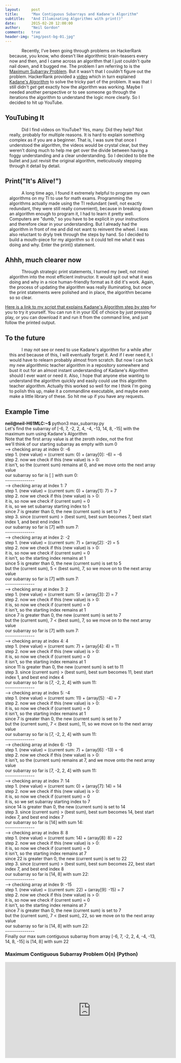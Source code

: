 ```yaml
---
layout:     post
title:      "Max Contiguous Subarrays and Kadane's Algorithm"
subtitle:   "And Illuminating Algorithms with print()"
date:       2015-02-20 12:00:00
author:     "Neil Gordon"
comments:   true
header-img: "img/post-bg-01.jpg"
---
```


<p class="writing"> Recently, I've been going through problems on HackerRank because, you know, who doesn't like algorithmic brain-teasers every now and then, and I came across an algorithm that I just couldn't quite nail down, and it bugged me.  The problem I am referring to is the <a href='https://www.hackerrank.com/challenges/maxsubarray'> Maximum Subarray Problem</a>. But it wasn't that I couldn't figure out the problem. HackerRank provided a <a href="#hackerrank-kadane-video">video</a> which in turn explained <a href='http://en.wikipedia.org/wiki/Maximum_subarray_problem'>Kadane's Algorithm</a> to solve the tricky part of the problem. It was that I still didn't <i>get</i> get exactly how the algorithm was working. Maybe I needed another perspective or to see someone go through the iterations the algorithm to understand the logic more clearly.  So I decided to hit up YouTube. </p>

<h2 class="section-heading">YouTubing It</h2>

<p class="writing">Did I find videos on YouTube? Yes, many. Did they help? Not really, probably for multiple reasons.  It is hard to explain something complex as if you are a beginner. That is, I was sure that once I understood the algorithm, the videos would be crystal clear, but they weren't doing much to help me get over the divide between having a foggy understanding and a clear understanding.  So I decided to bite the bullet and just revisit the original algorithm, meticulously stepping through it detail by detail.</p>

<h2 class="section-heading">Print("It's Alive!")</h2>

<p class="writing">A long time ago, I found it extremely helpful to program my own algorithms on my TI to use for math exams. Programming the algorithms actually made using the TI redundant (well, not exactly redundant, they were still really convenient), because in breaking down an algorithm enough to program it, I had to learn it pretty well.  Computers are "dumb," so you have to be explicit in your instructions and therefore clear in your understanding.  But I already had the algorithm in front of me and did not want to reinvent the wheel. I was also reluctant to dryly trek through the steps by hand. So I decided to build a mouth-piece for my algorithm so it could tell me what it was doing and why.  Enter the print() statement. </p>

<h2 class="section-heading">Ahhh, much clearer now</h2>

<p class="writing">Through strategic print statements, I turned my (well, not mine) algorithm into the most efficient instructor.  
It would spit out what it was doing and why in a nice human-friendly format as it did it's work.  Again, the process of updating the algorithm was really illuminating, but once the print statements were polished and in place, the algorithm became so so clear.   </p>
<p><a href='https://github.com/Neil-G/Algorithms-and-Problems/blob/master/HackerRank/Max_Subarray.py'>Here is a link to my script that explains Kadane's Algorithm step by step</a> for you to try it yourself.  You can run it in your IDE of choice by just pressing play, or you can download it and run it from the command line, and just follow the printed output.</p>

<h2 class="section-heading">To the future</h2>

<p class="writing">I may not see or need to use Kadane's algorithm for a while after this and because of this, I will eventually forget it.  And if I ever need it, I would have to relearn probably almost from scratch.  But now I can tuck my new algorithmic teacher algorithm in a repository somewhere and bust it out for an almost instant understanding of Kadane's Algorithm should I ever want or need it.  Also, I hope that anyone else wanting to understand the algorithm quickly and easily could use this algorithm teacher algorithm.  Actually this worked so well for me I think I'm going to polish this up, make it a commandline executable, and maybe even make a little library of these.  So hit me up if you have any requests. </p>


<h2 class="section-heading">Example Time</h2>
<p></p>
<p><b>neil@neil-H61MLC:~$</b> python3 max_subarray.py</p> 

<p>Let's find the subarray of [-6, 7, -2, 2, 4, -4, -13, 14, 8, -15] with the maximum sum using Kadane's Algorithm</p>
<p>Note that the first array value is at the zeroth index, not the first</p>
<p>we'll think of our starting subarray as empty with sum 0</p>

<p>--> checking array at index 0: -6</p>
<p>step 1. (new value) = (current sum: 0) + (array[0]: -6) = -6</p>
<p>step 2. now we check if this (new value) is > 0:</p>
<p>it isn't, so the (current sum) remains at 0, and we move onto the next array value</p>
<p>our subarray so far is [ ] with sum 0:</p>
<p>---------------</p>



<p>--> checking array at index 1: 7</p>
<p>step 1. (new value) = (current sum: 0) + (array[1]: 7) = 7</p>
<p>step 2. now we check if this (new value) is > 0:</p>
<p>it is, so now we check if (current sum) = 0</p>
<p>it is, so we set subarray starting index to 1</p>
<p>since 7 is greater than 0, the new (current sum) is set to 7</p>
<p>step 3. since (current sum) > (best sum), best sum becomes 7, best start index 1, and best end index 1</p>
<p>our subarray so far is [7] with sum 7:</p>
<p>---------------</p>


<p>--> checking array at index 2: -2</p>
<p>step 1. (new value) = (current sum: 7) + (array[2]: -2) = 5</p>
<p>step 2. now we check if this (new value) is > 0:</p>
<p>it is, so now we check if (current sum) = 0</p>
<p>it isn't, so the starting index remains at 1</p>
<p>since 5 is greater than 0, the new (current sum) is set to 5</p>
<p>but the (current sum), 5 < (best sum), 7, so we move on to the next array value</p>
<p>our subarray so far is [7] with sum 7:</p>
<p>---------------</p>



<p>--> checking array at index 3: 2</p>
<p>step 1. (new value) = (current sum: 5) + (array[3]: 2) = 7</p>
<p>step 2. now we check if this (new value) is > 0:</p>
<p>it is, so now we check if (current sum) = 0</p>
<p>it isn't, so the starting index remains at 1</p>
<p>since 7 is greater than 0, the new (current sum) is set to 7</p>
<p>but the (current sum), 7 < (best sum), 7, so we move on to the next array value</p>
<p>our subarray so far is [7] with sum 7:</p>
<p>---------------</p>



<p>--> checking array at index 4: 4</p>
<p>step 1. (new value) = (current sum: 7) + (array[4]: 4) = 11</p>
<p>step 2. now we check if this (new value) is > 0:</p>
<p>it is, so now we check if (current sum) = 0</p>
<p>it isn't, so the starting index remains at 1</p>
<p>since 11 is greater than 0, the new (current sum) is set to 11</p>
<p>step 3. since (current sum) > (best sum), best sum becomes 11, best start index 1, and best end index 4</p>
<p>our subarray so far is [7, -2, 2, 4] with sum 11:</p>
<p>---------------</p>



<p>--> checking array at index 5: -4</p>
<p>step 1. (new value) = (current sum: 11) + (array[5]: -4) = 7</p>
<p>step 2. now we check if this (new value) is > 0:</p>
<p>it is, so now we check if (current sum) = 0</p>
<p>it isn't, so the starting index remains at 1</p>
<p>since 7 is greater than 0, the new (current sum) is set to 7</p>
<p>but the (current sum), 7 < (best sum), 11, so we move on to the next array value</p>
<p>our subarray so far is [7, -2, 2, 4] with sum 11:</p>
<p>---------------</p>


<p>--> checking array at index 6: -13</p>
<p>step 1. (new value) = (current sum: 7) + (array[6]: -13) = -6</p>
<p>step 2. now we check if this (new value) is > 0:</p>
<p>it isn't, so the (current sum) remains at 7, and we move onto the next array value</p>
<p>our subarray so far is [7, -2, 2, 4] with sum 11:</p>
<p>---------------</p>



<p>--> checking array at index 7: 14</p>
<p>step 1. (new value) = (current sum: 0) + (array[7]: 14) = 14</p>
<p>step 2. now we check if this (new value) is > 0:</p>
<p>it is, so now we check if (current sum) = 0</p>
<p>it is, so we set subarray starting index to 7</p>
<p>since 14 is greater than 0, the new (current sum) is set to 14</p>
<p>step 3. since (current sum) > (best sum), best sum becomes 14, best start index 7, and best end index 7</p>
<p>our subarray so far is [14] with sum 14:</p>
<p>---------------</p>



<p>--> checking array at index 8: 8</p>
<p>step 1. (new value) = (current sum: 14) + (array[8]: 8) = 22</p>
<p><p>step 2. now we check if this (new value) is > 0:</p>
<p>it is, so now we check if (current sum) = 0</p>
<p>it isn't, so the starting index remains at 7</p>
<p>since 22 is greater than 0, the new (current sum) is set to 22</p>
<p>step 3. since (current sum) > (best sum), best sum becomes 22, best start index 7, and best end index 8</p>
<p>our subarray so far is [14, 8] with sum 22:</p>
<p>---------------</p>



<p>--> checking array at index 9: -15</p>
<p>step 1. (new value) = (current sum: 22) + (array[9]: -15) = 7</p>
<p>step 2. now we check if this (new value) is > 0:</p>
<p>it is, so now we check if (current sum) = 0</p>
<p>it isn't, so the starting index remains at 7</p>
<p>since 7 is greater than 0, the new (current sum) is set to 7</p>
<p>but the (current sum), 7 < (best sum), 22, so we move on to the next array value</p>
<p>our subarray so far is [14, 8] with sum 22:</p>
<p>---------------</p>
<p>Finally our max sum contiguous subarray from array [-6, 7, -2, 2, 4, -4, -13, 14, 8, -15] is [14, 8] with sum 22</p>





<h3 class="section-heading" id="hackerrank-kadane-video">Maximum Contiguous Subarray Problem O(n) (Python)</h3>
<iframe width="560" height="315" src="https://www.youtube.com/embed/EK71U-vTOt4" frameborder="0" allowfullscreen></iframe>
<br/>
<br/>
<br/>
<style type="text/css">
a {text-decoration: underline;}
p {
  margin: 0em;
}
p.writing {
  text-indent: 40px;
  margin: 1em;
}
</style>






